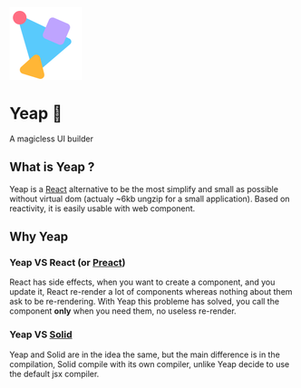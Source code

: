 <img width="128" src="./logo.svg" alt="Yeap logo">

# Yeap 🎉
A magicless UI builder

## What is Yeap ?

Yeap is a [React](https://github.com/facebook/react) alternative to be the most simplify and small as possible without virtual dom (actualy ~6kb ungzip for a small application). Based on reactivity, it is easily usable with web component.

## Why Yeap

### Yeap VS React (or [Preact](https://github.com/preactjs/preact))

React has side effects, when you want to create a component, and you update it, React re-render a lot of components whereas nothing about them ask to be re-rendering. With Yeap this probleme has solved, you call the component **only** when you need them, no useless re-render.

### Yeap VS [Solid](https://github.com/solidjs/solid)

Yeap and Solid are in the idea the same, but the main difference is in the compilation, Solid compile with its own compiler, unlike Yeap decide to use the default jsx compiler. 
